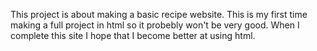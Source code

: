 This project is about making a basic recipe website. This is my first time making a full project in html so it probebly won't be very good. When I complete this site I hope that I become better at using html.
